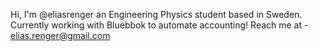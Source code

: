 Hi, I'm @eliasrenger
an Engineering Physics student based in Sweden.
Currently working with Bluebbok to automate accounting!
Reach me at - elias.renger@gmail.com
